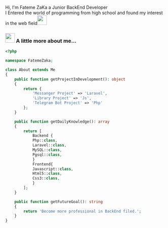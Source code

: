 

Hi, I'm Fateme ZaKa a Junior BackEnd Developer<br>
I Entered the world of programming from high school and found my interest in the web field<img src="https://emojis.slackmojis.com/emojis/images/1660415350/60615/raising-hands.gif?1660415350" width="30"/>
### <img src="https://emojis.slackmojis.com/emojis/images/1660415435/60800/eyes.gif?1660415435" width="30"/> A little more about me... 

```php
<?php

namespace FatemeZaka;

class About extends Me
{
    public function getProjectInDevelopment(): object
    {
        return {
            'Messanger Project' => 'Laravel',
            'Library Project' => 'Js',
            'Telegram Bot Project' => 'Php'
        };
    }

    public function getDailyKnowledge(): array
    {
        return [
            Backend {
            Php::class,
            Laravel::class,
            MySQL::class,
            Pgsql::class,
            }
            Frontend{
            Javascript::class,
            Html5::class,
            Css3::class,
            }  
        ];
    }

    public function getFutureGoal(): string
    {
        return 'Become more professional in BackEnd filed.';
    }
}
```

